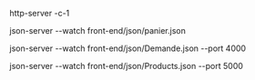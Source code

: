 http-server -c-1

json-server --watch front-end/json/panier.json


json-server --watch front-end/json/Demande.json --port 
4000

json-server --watch front-end/json/Products.json --port 5000
